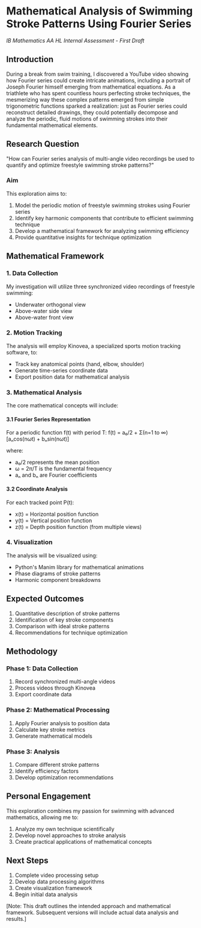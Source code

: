 # Mathematical Analysis of Swimming Stroke Patterns Using Fourier Series
*IB Mathematics AA HL Internal Assessment - First Draft*

## Introduction
During a break from swim training, I discovered a YouTube video showing how Fourier series could create intricate animations, including a portrait of Joseph Fourier himself emerging from mathematical equations. As a triathlete who has spent countless hours perfecting stroke techniques, the mesmerizing way these complex patterns emerged from simple trigonometric functions sparked a realization: just as Fourier series could reconstruct detailed drawings, they could potentially decompose and analyze the periodic, fluid motions of swimming strokes into their fundamental mathematical elements.

## Research Question
"How can Fourier series analysis of multi-angle video recordings be used to quantify and optimize freestyle swimming stroke patterns?"

### Aim
This exploration aims to:
1. Model the periodic motion of freestyle swimming strokes using Fourier series
2. Identify key harmonic components that contribute to efficient swimming technique
3. Develop a mathematical framework for analyzing swimming efficiency
4. Provide quantitative insights for technique optimization

## Mathematical Framework

### 1. Data Collection
My investigation will utilize three synchronized video recordings of freestyle swimming:
- Underwater orthogonal view
- Above-water side view
- Above-water front view

### 2. Motion Tracking
The analysis will employ Kinovea, a specialized sports motion tracking software, to:
- Track key anatomical points (hand, elbow, shoulder)
- Generate time-series coordinate data
- Export position data for mathematical analysis

### 3. Mathematical Analysis
The core mathematical concepts will include:

#### 3.1 Fourier Series Representation
For a periodic function f(t) with period T:
f(t) = a₀/2 + Σ(n=1 to ∞)[aₙcos(nωt) + bₙsin(nωt)]

where:
- a₀/2 represents the mean position
- ω = 2π/T is the fundamental frequency
- aₙ and bₙ are Fourier coefficients

#### 3.2 Coordinate Analysis
For each tracked point P(t):
- x(t) = Horizontal position function
- y(t) = Vertical position function
- z(t) = Depth position function (from multiple views)

### 4. Visualization
The analysis will be visualized using:
- Python's Manim library for mathematical animations
- Phase diagrams of stroke patterns
- Harmonic component breakdowns

## Expected Outcomes
1. Quantitative description of stroke patterns
2. Identification of key stroke components
3. Comparison with ideal stroke patterns
4. Recommendations for technique optimization

## Methodology

### Phase 1: Data Collection
1. Record synchronized multi-angle videos
2. Process videos through Kinovea
3. Export coordinate data

### Phase 2: Mathematical Processing
1. Apply Fourier analysis to position data
2. Calculate key stroke metrics
3. Generate mathematical models

### Phase 3: Analysis
1. Compare different stroke patterns
2. Identify efficiency factors
3. Develop optimization recommendations

## Personal Engagement
This exploration combines my passion for swimming with advanced mathematics, allowing me to:
1. Analyze my own technique scientifically
2. Develop novel approaches to stroke analysis
3. Create practical applications of mathematical concepts

## Next Steps
1. Complete video processing setup
2. Develop data processing algorithms
3. Create visualization framework
4. Begin initial data analysis

[Note: This draft outlines the intended approach and mathematical framework. Subsequent versions will include actual data analysis and results.]
